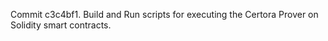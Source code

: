 Commit c3c4bf1.                    Build and Run scripts for executing the Certora Prover on Solidity smart contracts.